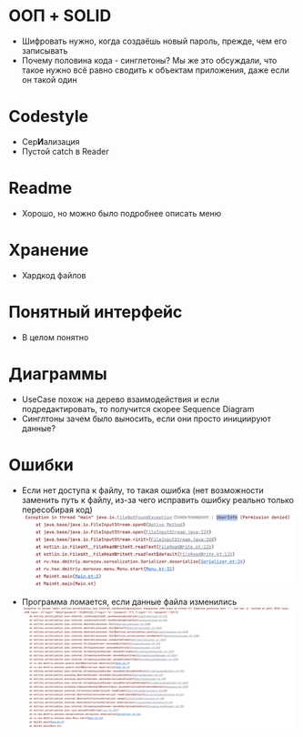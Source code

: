# ООП + SOLID
- Шифровать нужно, когда создаёшь новый пароль, прежде, чем его записывать
- Почему половина кода - синглетоны? Мы же это обсуждали, что такое нужно всё равно сводить к объектам приложения, даже если он такой один

# Codestyle
- Сер**И**ализация
- Пустой catch в Reader

# Readme
- Хорошо, но можно было подробнее описать меню 

# Хранение
- Хардкод файлов

# Понятный интерфейс
- В целом понятно

# Диаграммы
- UseCase похож на дерево взаимодействия и если подредактировать, то получится скорее Sequence Diagram
- Синглтоны зачем было выносить, если они просто инициируют данные?

# Ошибки
- Если нет доступа к файлу, то такая ошибка (нет возможности заменить путь к файлу, из-за чего исправить ошибку реально только пересобирая код)
![Morozov_Dmitry_FileNotFoundException.png](img%2FMorozov_Dmitry_FileNotFoundException.png)

- Программа ломается, если данные файла изменились
![Morozov_Dmitry_JsonDecodingException.png](img%2FMorozov_Dmitry_JsonDecodingException.png)
